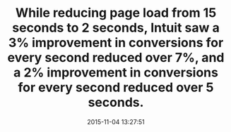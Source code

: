 ---
layout: post
title:  "While reducing page load from 15 seconds to 2 seconds, Intuit saw a 3% improvement in conversions for every second reduced over 7%, and a 2% improvement in conversions for every second reduced over 5 seconds. "
img:
 image: "intuit-logo.png"
 alt: "Intuit Logo"
storySource: "http://velocityconf.com/velocityny2013/public/schedule/detail/30146"
date:   2015-11-04 13:27:51
tags:
 - conversions
---